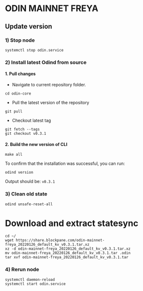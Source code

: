# ODIN MAINNET FREYA
## Update version

### 1) Stop node
```bash:
systemctl stop odin.service
```

### 2) Install latest Odind from source

#### 1. Pull changes

* Navigate to current repository folder.
```shell
cd odin-core
```

* Pull the latest version of the repository
```shell
git pull
```

* Checkout latest tag
```shell
git fetch --tags
git checkout v0.3.1
```
#### 2. Build the new version of CLI
```shell
make all
```
	
To confirm that the installation was successful, you can run:

```bash:
odind version
```
Output should be: `v0.3.1`

### 3) Clean old state

```bash:
odind unsafe-reset-all
```

# Download and extract statesync
```bash:
cd ~/
wget https://share.blockpane.com/odin-mainnet-freya_20220126_default_kv_v0.3.1.tar.xz
xz -d odin-mainnet-freya_20220126_default_kv_v0.3.1.tar.xz
mv odin-mainnet-freya_20220126_default_kv_v0.3.1.tar .odin
tar xvf odin-mainnet-freya_20220126_default_kv_v0.3.1.tar
```

### 4) Rerun node
```bash:
systemctl daemon-reload
systemctl start odin.service
```

